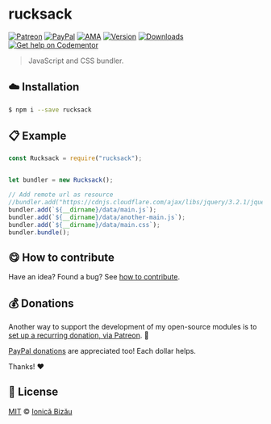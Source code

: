 
# rucksack

 [![Patreon](https://img.shields.io/badge/Support%20me%20on-Patreon-%23e6461a.svg)][patreon] [![PayPal](https://img.shields.io/badge/%24-paypal-f39c12.svg)][paypal-donations] [![AMA](https://img.shields.io/badge/ask%20me-anything-1abc9c.svg)](https://github.com/IonicaBizau/ama) [![Version](https://img.shields.io/npm/v/rucksack.svg)](https://www.npmjs.com/package/rucksack) [![Downloads](https://img.shields.io/npm/dt/rucksack.svg)](https://www.npmjs.com/package/rucksack) [![Get help on Codementor](https://cdn.codementor.io/badges/get_help_github.svg)](https://www.codementor.io/johnnyb?utm_source=github&utm_medium=button&utm_term=johnnyb&utm_campaign=github)

> JavaScript and CSS bundler.

## :cloud: Installation

```sh
$ npm i --save rucksack
```


## :clipboard: Example



```js
const Rucksack = require("rucksack");


let bundler = new Rucksack();

// Add remote url as resource
//bundler.add("https://cdnjs.cloudflare.com/ajax/libs/jquery/3.2.1/jquery.js");
bundler.add(`${__dirname}/data/main.js`);
bundler.add(`${__dirname}/data/another-main.js`);
bundler.add(`${__dirname}/data/main.css`);
bundler.bundle();
```

## :yum: How to contribute
Have an idea? Found a bug? See [how to contribute][contributing].


## :moneybag: Donations

Another way to support the development of my open-source modules is
to [set up a recurring donation, via Patreon][patreon]. :rocket:

[PayPal donations][paypal-donations] are appreciated too! Each dollar helps.

Thanks! :heart:


## :scroll: License

[MIT][license] © [Ionică Bizău][website]

[patreon]: https://www.patreon.com/ionicabizau
[paypal-donations]: https://www.paypal.com/cgi-bin/webscr?cmd=_s-xclick&hosted_button_id=RVXDDLKKLQRJW
[donate-now]: http://i.imgur.com/6cMbHOC.png


[license]: http://showalicense.com/?fullname=Ionic%C4%83%20Biz%C4%83u%20%3Cbizauionica%40gmail.com%3E%20(http%3A%2F%2Fionicabizau.net)&year=2016#license-mit

[website]: http://ionicabizau.net
[contributing]: /CONTRIBUTING.md
[docs]: /DOCUMENTATION.md
